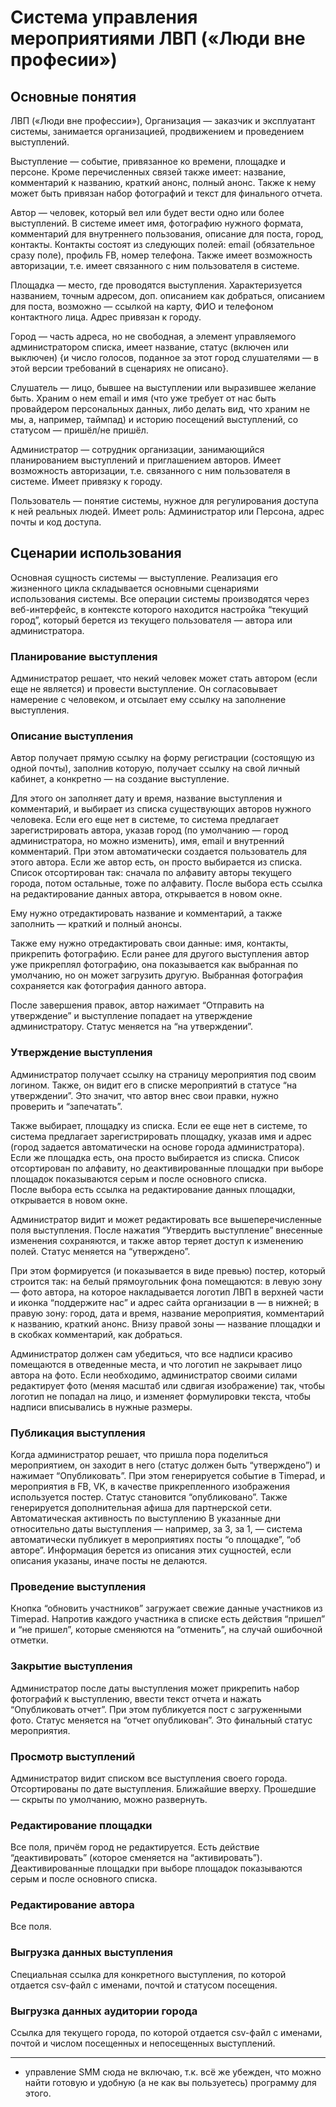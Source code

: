# Система управления мероприятиями ЛВП («Люди вне професии»)

## Основные понятия

ЛВП («Люди вне профессии»), Организация — заказчик и эксплуатант системы, занимается организацией, продвижением и проведением выступлений. 

Выступление — событие, привязанное ко времени, площадке и персоне. Кроме перечисленных связей также имеет: название, комментарий к названию, краткий анонс, полный анонс. Также к нему может быть привязан набор фотографий и текст для финального отчета. 

Автор — человек, который вел или будет вести одно или более выступлений. В системе имеет имя, фотографию нужного формата, комментарий для внутреннего пользования, описание для поста, город, контакты. Контакты состоят из следующих полей: email (обязательное сразу поле), профиль  FB, номер телефона. Также имеет возможность авторизации, т.е. имеет связанного с ним пользователя в системе. 

Площадка — место, где проводятся выступления. Характеризуется названием, точным адресом, доп. описанием как добраться, описанием для поста, возможно — ссылкой на карту, ФИО и телефоном контактного лица. Адрес привязан к городу.

Город — часть адреса, но не свободная, а элемент управляемого администратором списка, имеет название, статус (включен или выключен) {и число голосов, поданное за этот город слушателями — в этой версии требований в сценариях не описано}. 

Слушатель — лицо, бывшее на выступлении или выразившее желание быть. Храним о нем email и имя  (что уже требует от нас быть провайдером персональных данных, либо делать вид, что храним не мы, а, например, таймпад)  и историю посещений выступлений, со статусом — пришёл/не пришёл. 

Администратор — сотрудник организации, занимающийся планированием выступлений и приглашением авторов. Имеет возможность авторизации, т.е. связанного с ним пользователя в системе. Имеет привязку к городу. 

Пользователь — понятие системы, нужное для регулирования доступа к ней реальных людей. Имеет роль: Администратор или Персона, адрес почты и код доступа. 

## Сценарии использования

Основная сущность системы — выступление. Реализация его жизненного цикла складывается основными сценариями использования системы. Все операции системы производятся через веб-интерфейс, в контексте которого находится настройка “текущий город”, который берется из текущего пользователя — автора или администратора. 

### Планирование выступления
Администратор решает, что некий человек может стать автором (если еще не является) и провести выступление. Он согласовывает намерение с человеком, и отсылает ему ссылку на заполнение выступления. 

### Описание выступления
Автор получает прямую ссылку на форму регистрации (состоящую из одной почты), заполнив которую, получает ссылку на свой личный кабинет, а конкретно — на создание выступление. 

Для этого он заполняет дату и время, название выступления и комментарий, и выбирает из списка существующих авторов нужного человека. Если его еще нет в системе, то система предлагает зарегистрировать автора, указав город (по умолчанию — город администратора, но можно изменить), имя, email и внутренний комментарий. При этом автоматически создается пользователь для этого автора. Если же автор есть, он просто выбирается из списка. Список отсортирован так: сначала по алфавиту авторы текущего города, потом остальные, тоже по алфавиту. 
После выбора есть ссылка на редактирование данных автора, открывается в новом окне. 

Ему нужно отредактировать название и комментарий, а также заполнить — краткий и полный анонсы. 

Также ему нужно отредактировать свои данные: имя, контакты, прикрепить фотографию. Если ранее для другого выступления автор уже прикреплял фотографию, она показывается как выбранная по умолчанию, но он может загрузить другую. Выбранная фотография сохраняется как фотография данного автора. 

После завершения правок, автор нажимает “Отправить на утверждение” и выступление попадает на утверждение администратору. Статус меняется на “на утверждении”. 

### Утверждение выступления
Администратор получает ссылку на страницу мероприятия под своим логином. Также, он видит его в списке мероприятий в статусе “на утверждении”. Это значит, что автор внес свои правки, нужно проверить и “запечатать”.

Также выбирает, площадку из списка. Если ее еще нет в системе, то система предлагает зарегистрировать площадку, указав имя и адрес (город задается автоматически на основе города администратора). Если же площадка есть, она просто выбирается из списка. Список отсортирован по алфавиту, но деактивированные площадки при выборе площадок показываются серым и после основного списка.  
После выбора есть ссылка на редактирование данных площадки, открывается в новом окне.

Администратор видит и может редактировать все вышеперечисленные поля выступления. После нажатия “Утвердить выступление” внесенные изменения сохраняются, и также автор теряет доступ к изменению полей. Статус меняется на “утверждено”. 

При этом формируется (и показывается в виде превью) постер, который строится так: на белый прямоугольник фона помещаются: в левую зону — фото автора, на которое накладывается логотип ЛВП в верхней части и иконка “поддержите нас” и адрес сайта организации в — в нижней; в правую зону: город, дата и время, название мероприятия, комментарий к названию, краткий анонс. Внизу правой зоны — название площадки и в скобках комментарий, как добраться. 

Администратор должен сам убедиться, что все надписи красиво помещаются в отведенные места, и что логотип не закрывает лицо автора на фото. Если необходимо, администратор своими силами редактирует фото (меняя масштаб или сдвигая изображение) так, чтобы логотип не попадал на лицо, и изменяет формулировки текста, чтобы надписи вписывались в нужные размеры. 

### Публикация выступления

Когда администратор решает, что пришла пора поделиться мероприятием, он заходит в него (статус должен быть “утверждено”) и нажимает “Опубликовать”. При этом генерируется событие в Timepad, и мероприятия в FB, VK, в качестве прикрепленного изображения используется постер. Статус становится “опубликовано”. Также генерируется дополнительная  афиша для партнерской сети.
Автоматическая активность по выступлению
В указанные дни относительно даты выступления — например, за 3, за 1, — система автоматически публикует в мероприятиях посты “о площадке”, “об авторе”. Информация берется из описания этих сущностей, если описания указаны, иначе посты не делаются. 

### Проведение выступления

Кнопка “обновить участников” загружает свежие данные участников из Timepad. Напротив каждого участника в списке есть действия “пришел” и “не пришел”, которые сменяются на “отменить”, на случай ошибочной отметки. 

### Закрытие выступления

Администратор после даты выступления может прикрепить набор фотографий к выступлению, ввести текст отчета и нажать “Опубликовать отчет”. При этом публикуется пост с загруженными фото. Статус меняется на “отчет опубликован”. Это финальный статус мероприятия. 

### Просмотр выступлений
Администратор видит списком все выступления своего города. Отсортированы по дате выступления. Ближайшие вверху. Прошедшие — скрыты по умолчанию, можно развернуть. 

### Редактирование площадки
Все поля, причём город не редактируется. Есть действие “деактивировать” (которое сменяется на “активировать”). Деактивированные площадки при выборе площадок показываются серым и после основного списка. 
### Редактирование автора
Все поля. 
### Выгрузка данных выступления
Специальная ссылка для конкретного выступления, по которой отдается csv-файл с именами, почтой и статусом посещения.
### Выгрузка данных аудитории города
Ссылка для текущего города, по которой отдается csv-файл с именами, почтой и числом посещенных и непосещенных выступлений.

-----
* управление SMM сюда не включаю, т.к. всё же убежден, что можно найти готовую и удобную (а не как вы пользуетесь) программу для этого. 

